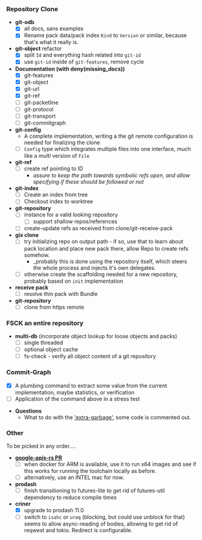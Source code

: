 ### Repository Clone

* **git-odb**
  * [x] all docs, sans examples
  * [x] Rename pack data/pack index `Kind` to `Version` or similar, because that's what it really is.
* **git-object** refactor     
  * [x] split `Id` and everything hash related into `git-id`
  * [x] use `git-id` inside of `git-features`, remove cycle
* **Documentation (with deny(missing_docs))**
  * [x] git-features
  * [x] git-object
  * [x] git-url
  * [x] git-ref
  * [ ] git-packetline
  * [ ] git-protocol
  * [ ] git-transport
  * [ ] git-commitgraph
* **git-config**
  * A complete implementation, writing a the git remote configuration is needed for finalizing the clone
  * [ ] `Config` type which integrates multiple files into one interface, much like a *multi* version of `File`
* **git-ref**
  * [ ] create ref pointing to ID
      * _assure to keep the path towards symbolic refs open, and allow specifying if these should be followed or not_
* **git-index**
  * [ ] Create an index from tree
  * [ ] Checkout index to worktree
* **git-repository**
  * [ ] instance for a valid looking repository
    * [ ] support shallow repos/references
  * [ ] create-update refs as received from clone/git-receive-pack
* **gix clone**
  * [ ] try initializing repo on output path - if so, use that to learn about pack location and place new pack there, allow Repo to create refs somehow.
    * _probably this is done using the repository itself, which steers the whole process and injects it's own delegates.
  * [ ] otherwise create the scaffolding needed for a new repository, probably based on `init` implementation
* **receive pack**
  * [ ] resolve thin pack with Bundle
* **git-repository**
  * [ ] clone from https remote
  
### FSCK an entire repository

* **multi-db** (incorporate object lookup for loose objects and packs)
  * [ ] single threaded
  * [ ] optional object cache
  * [ ] fs-check - verify all object content of a git repository
  
### Commit-Graph

* [x] A plumbing command to extract some value from the current implementation, maybe statistics, or verification
* [ ] Application of the command above in a stress test

* **Questions**
  * What to do with the ['extra-garbage'](https://github.com/Byron/gitoxide/blob/6f90beeb418480f9cd8bb7ae3b5db678b24103cb/git-commitgraph/src/file/init.rs#L248), 
    some code is commented out.
  
### Other

To be picked in any order….

* **[google-apis-rs PR](https://github.com/Byron/google-apis-rs/pull/259#issuecomment-748513766)**
  * [ ] when docker for ARM is available, use it to run x64 images and see if this works for running the toolchain locally as before.
  * [ ] alternatively, use an INTEL mac for now.
* **prodash**
  * [ ] finish transitioning to futures-lite to get rid of futures-util dependency to reduce compile times
* **criner**
  * [x] upgrade to prodash 11.0
  * [ ] switch to `isahc` or `ureq` (blocking, but could use unblock for that)
    seems to allow async-reading of bodies, allowing to get rid of reqwest and tokio. Redirect is configurable.

[josh-aug-12]: https://github.com/Byron/gitoxide/issues/1#issuecomment-672566602
